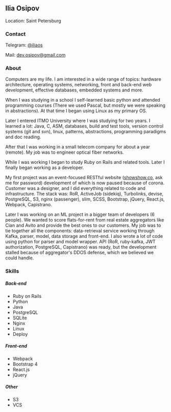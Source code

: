 ## Ilia Osipov
Location: Saint Petersburg

### Contact

Telegram: [@iliaos](https://t.me/iliaos)

Mail: [dev.osipov@gmail.com](mailto:dev.osipov@gmail.com)

### About

Computers are my life. I am interested in a wide range of topics: hardware architecture, operating systems, networking, front and back-end web development, effective databases, embedded systems and more.

When I was studying in a school I self-learned basic python and attended programming courses (There we used Pascal, but mostly we were speaking in abstractions). At that time I began using Linux as my primary OS.

Later I entered ITMO University where I was studying for two years. I learned a lot: Java, C, ASM, databases, build and test tools, version control systems (git and svn), linux, patterns, abstractions, programming paradigms and doc reading.

After that I was working in a small telecom company for about a year (remote). My job was to engineer optical fiber networks.

While I was working I began to study Ruby on Rails and related tools.
Later I finally began working as a developer. 

My first project was an event-focused RESTful website ([showshow.co](https://showshow.co), ask me for password) development of which is now paused because of corona. Customer was a designer, and I did everything related to code and infrastructure. 
The stack was: RoR, ActiveJob (sidekiq), Turbolinks, devise, PostgreSQL, S3, nginx (passenger), slim, SCSS, Bootstrap, jQuery, React.js, Webpack, Capistrano. 

Later I was working on an ML project in a bigger team of developers (6 people). We wanted to score flats-for-rent from real estate aggregators like Cian and Avito and provide the best ones to our customers.
My job was to tie together all the components: data-retrieval service working through Kafka, parser, model, data storage and front-end. I also wrote a lot of code using python for parser and model wrapper.
API (RoR, ruby-kafka, JWT authorization, PostgreSQL, Capistrano) was ready, but the development stalled because of aggregator's DDOS defense, which we believed we could handle.

### Skills

##### Back-end

* Ruby on Rails
* Python
* Java
* PostgreSQL
* SQLite
* Nginx
* Linux
* Deploy

##### Front-end

* Webpack
* Bootstrap 4
* React.js
* jQuery

##### Other

* S3
* VCS
